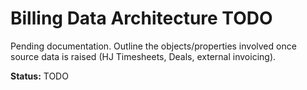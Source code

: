 # Billing Data Architecture TODO

Pending documentation. Outline the objects/properties involved once source data is raised (HJ Timesheets, Deals, external invoicing).

**Status:** TODO